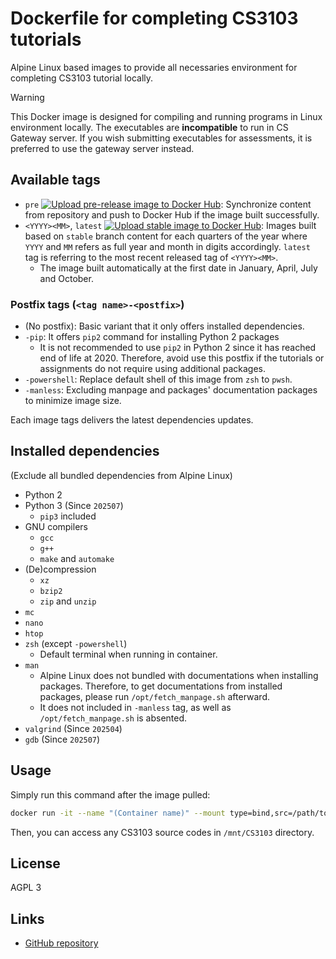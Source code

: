 # Dockerfile for completing CS3103 tutorials

Alpine Linux based images to provide all necessaries environment for completing CS3103 tutorial locally.

> [!WARNING]
> This Docker image is designed for compiling and running programs in Linux environment locally. The executables are **incompatible** to run in CS Gateway server.
> If you wish submitting executables for assessments, it is preferred to use the gateway server instead.

## Available tags

* `pre` [![Upload pre-release image to Docker Hub](https://github.com/rk0cc/cs3103pico/actions/workflows/prerelease.yml/badge.svg?branch=main)](https://github.com/rk0cc/cs3103pico/actions/workflows/prerelease.yml): Synchronize content from repository and push to Docker Hub if the image built successfully.
* `<YYYY><MM>`, `latest` [![Upload stable image to Docker Hub](https://github.com/rk0cc/cs3103pico/actions/workflows/release.yml/badge.svg?branch=stable)](https://github.com/rk0cc/cs3103pico/actions/workflows/release.yml): Images built based on `stable` branch content for each quarters of the year where `YYYY` and `MM` refers as full year and month in digits accordingly. `latest` tag is referring to the most recent released tag of `<YYYY><MM>`.
    * The image built automatically at the first date in January, April, July and October.

### Postfix tags (`<tag name>-<postfix>`)

* (No postfix): Basic variant that it only offers installed dependencies.
* `-pip`: It offers `pip2` command for installing Python 2 packages
    * It is not recommended to use `pip2` in Python 2 since it has reached end of life at 2020. Therefore, avoid use this postfix if the tutorials or assignments do not require using additional packages.
* `-powershell`: Replace default shell of this image from `zsh` to `pwsh`.
* `-manless`: Excluding manpage and packages' documentation packages to minimize image size.

Each image tags delivers the latest dependencies updates.

## Installed dependencies

(Exclude all bundled dependencies from Alpine Linux)

* Python 2
* Python 3 (Since `202507`)
    * `pip3` included
* GNU compilers
    * `gcc`
    * `g++`
    * `make` and `automake`
* (De)compression
    * `xz`
    * `bzip2`
    * `zip` and `unzip`
* `mc`
* `nano`
* `htop`
* `zsh` (except `-powershell`)
    * Default terminal when running in container.
* `man`
    * Alpine Linux does not bundled with documentations when installing packages. Therefore, to get documentations from installed packages, please run `/opt/fetch_manpage.sh` afterward.
    * It does not included in `-manless` tag, as well as `/opt/fetch_manpage.sh` is absented.
* `valgrind` (Since `202504`)
* `gdb` (Since `202507`)

## Usage

Simply run this command after the image pulled:

```bash
docker run -it --name "(Container name)" --mount type=bind,src=/path/to/CS3103/src,dst=/mnt/CS3103 rk0d/cs3103pico:latest
```

Then, you can access any CS3103 source codes in `/mnt/CS3103` directory.

## License

AGPL 3

## Links

* [GitHub repository](https://github.com/rk0cc/cs3103pico)
